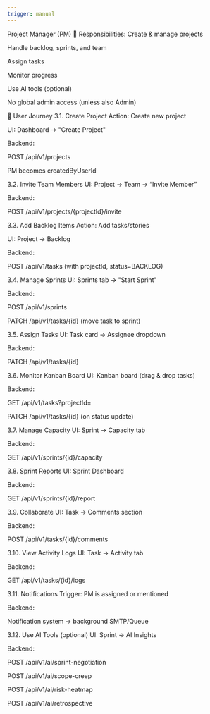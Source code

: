 ```yaml
---
trigger: manual
---
```


Project Manager (PM)
🎯 Responsibilities:
Create & manage projects

Handle backlog, sprints, and team

Assign tasks

Monitor progress

Use AI tools (optional)

No global admin access (unless also Admin)

🔄 User Journey
3.1. Create Project
Action: Create new project

UI: Dashboard → "Create Project"

Backend:

POST /api/v1/projects

PM becomes createdByUserId

3.2. Invite Team Members
UI: Project → Team → “Invite Member”

Backend:

POST /api/v1/projects/{projectId}/invite

3.3. Add Backlog Items
Action: Add tasks/stories

UI: Project → Backlog

Backend:

POST /api/v1/tasks (with projectId, status=BACKLOG)

3.4. Manage Sprints
UI: Sprints tab → "Start Sprint"

Backend:

POST /api/v1/sprints

PATCH /api/v1/tasks/{id} (move task to sprint)

3.5. Assign Tasks
UI: Task card → Assignee dropdown

Backend:

PATCH /api/v1/tasks/{id}

3.6. Monitor Kanban Board
UI: Kanban board (drag & drop tasks)

Backend:

GET /api/v1/tasks?projectId=

PATCH /api/v1/tasks/{id} (on status update)

3.7. Manage Capacity
UI: Sprint → Capacity tab

Backend:

GET /api/v1/sprints/{id}/capacity

3.8. Sprint Reports
UI: Sprint Dashboard

Backend:

GET /api/v1/sprints/{id}/report

3.9. Collaborate
UI: Task → Comments section

Backend:

POST /api/v1/tasks/{id}/comments

3.10. View Activity Logs
UI: Task → Activity tab

Backend:

GET /api/v1/tasks/{id}/logs

3.11. Notifications
Trigger: PM is assigned or mentioned

Backend:

Notification system → background SMTP/Queue

3.12. Use AI Tools (optional)
UI: Sprint → AI Insights

Backend:

POST /api/v1/ai/sprint-negotiation

POST /api/v1/ai/scope-creep

POST /api/v1/ai/risk-heatmap

POST /api/v1/ai/retrospective
